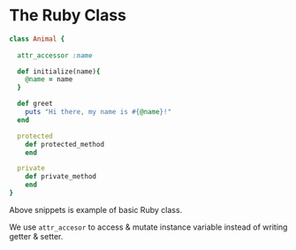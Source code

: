 # The Ruby Class

```ruby
class Animal {
    
  attr_accessor :name

  def initialize(name){
    @name = name
  }

  def greet
    puts "Hi there, my name is #{@name}!"
  end

  protected 
    def protected_method
    end

  private
    def private_method
    end
}
```

Above snippets is example of basic Ruby class.

We use `attr_accesor` to access & mutate instance variable instead of writing getter & setter. 